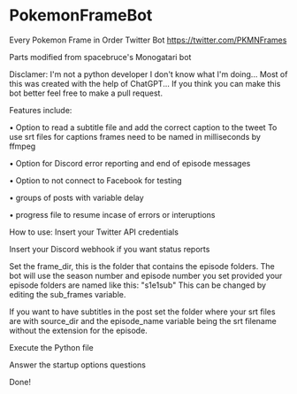# PokemonFrameBot
Every Pokemon Frame in Order Twitter Bot
https://twitter.com/PKMNFrames

Parts modified from spacebruce's Monogatari bot

Disclamer: I'm not a python developer I don't know what I'm doing... Most of this was created with the help of ChatGPT... If you think you can make this bot better feel free to make a pull request.

Features include:
  
  • Option to read a subtitle file and add the correct caption to the tweet
  To use srt files for captions frames need to be named in milliseconds by ffmpeg
  
  • Option for Discord error reporting and end of episode messages
  
  • Option to not connect to Facebook for testing
  
  • groups of posts with variable delay
  
  • progress file to resume incase of errors or interuptions


How to use:
Insert your Twitter API credentials

Insert your Discord webhook if you want status reports

Set the frame_dir, this is the folder that contains the episode folders. 
The bot will use the season number and episode number you set provided your episode folders are named like this: "s1e1sub" This can be changed by editing the sub_frames variable.


If you want to have subtitles in the post set the folder where your srt files are with source_dir and the episode_name variable being the srt filename without the extension for the episode.

Execute the Python file

Answer the startup options questions

Done!
